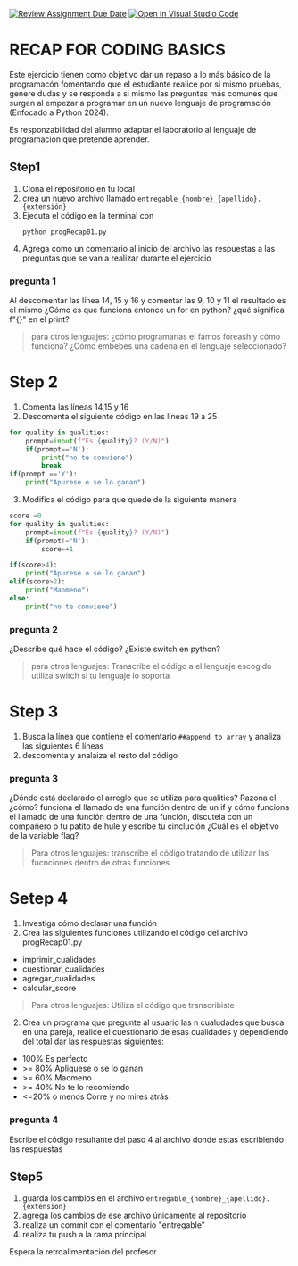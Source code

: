 [![Review Assignment Due Date](https://classroom.github.com/assets/deadline-readme-button-24ddc0f5d75046c5622901739e7c5dd533143b0c8e959d652212380cedb1ea36.svg)](https://classroom.github.com/a/z4vaYN23)
[![Open in Visual Studio Code](https://classroom.github.com/assets/open-in-vscode-718a45dd9cf7e7f842a935f5ebbe5719a5e09af4491e668f4dbf3b35d5cca122.svg)](https://classroom.github.com/online_ide?assignment_repo_id=13922301&assignment_repo_type=AssignmentRepo)
# RECAP FOR CODING BASICS

Este ejercicio tienen como objetivo dar un repaso a lo más básico de la programacón fomentando que el estudiante realice por si mismo pruebas, genere dudas y se responda a si mismo las preguntas más comunes que surgen al empezar a programar en un nuevo lenguaje de programación (Enfocado a Python 2024).

Es responzabilidad del alumno adaptar el laboratorio al lenguaje de programación que pretende aprender.

## Step1

1.  Clona el repositorio en tu local
2.  crea un nuevo archivo llamado ```entregable_{nombre}_{apellido}.{extensión}```
3.  Ejecuta el código en la terminal con 
    ```linux
    python progRecap01.py
    ```
4. Agrega como un comentario al inicio del archivo las respuestas a las preguntas que se van a realizar durante el ejercicio
### pregunta 1
Al descomentar las línea 14, 15 y 16 y comentar las 9, 10 y 11 el resultado es el mismo
¿Cómo es que funciona entonce un for en python?
¿qué significa f"{}" en el print?
>para otros lenguajes: ¿cómo programarías el famos foreash y cómo funciona?
>¿Cómo embebes una cadena en el lenguaje seleccionado?

# Step 2
1.  Comenta las líneas 14,15 y 16
2.  Descomenta el siguiente código en las líneas 19 a 25
```python
for quality in qualities:
    prompt=input(f"Es {quality}? (Y/N)")
    if(prompt=='N'):
        print("no te conviene")
        break
if(prompt =='Y'):
    print("Apurese o se lo ganan")
```

3. Modifica el código para que quede de la siguiente manera
```python
score =0
for quality in qualities:
    prompt=input(f"Es {quality}? (Y/N)")
    if(prompt!='N'):
        score=+1

if(score>4):
    print("Apurese o se lo ganan")
elif(score>2):
    print("Maomeno")
else:
    print("no te conviene")
```
### pregunta 2
¿Describe qué hace el código?
¿Existe switch en python?

> para otros lenguajes: Transcribe el código a el lenguaje escogido
>utiliza switch si tu lenguaje lo soporta

# Step 3

1.  Busca la línea  que contiene el comentario ```##append to array``` y analiza las siguientes 6 líneas
2.  descomenta y analaiza el resto del código

### pregunta 3
¿Dónde está declarado el arreglo que se utiliza para qualities?
Razona el ¿cómo? funciona el llamado de una función dentro de un if y cómo funciona el llamado de una función dentro de una función, discutela con un compañero o tu patito de hule y escribe tu cinclución
¿Cuál es el objetivo de la variable flag?

>Para otros lenguajes: transcribe el código tratando de utilizar las fucnciones dentro de otras funciones

# Setep 4

1. Investiga cómo declarar una función
2. Crea las siguientes funciones utilizando el código del archivo progRecap01.py
- imprimir_cualidades
- cuestionar_cualidades
- agregar_cualidades
- calcular_score
>Para otros lenguajes: Utiliza el código que transcribiste
2. Crea un programa que pregunte al usuario las n cualudades que busca en una pareja, realice el cuestionario de esas cualidades y dependiendo del total dar las respuestas siguientes:
- 100% Es perfecto
- \>= 80% Apliquese o se lo ganan
- \>= 60% Maomeno
- \>= 40% No te lo recomiendo
- <=20% o menos Corre y no mires atrás 

### pregunta 4
Escribe el código resultante del paso 4 al archivo donde estas escribiendo las respuestas

## Step5
1. guarda los cambios en el archivo ```entregable_{nombre}_{apellido}.{extensión}```
2. agrega los cambios de ese archivo únicamente al repositorio 
3. realiza un commit con el comentario "entregable"
4. realiza tu push a la rama principal

Espera la retroalimentación del profesor